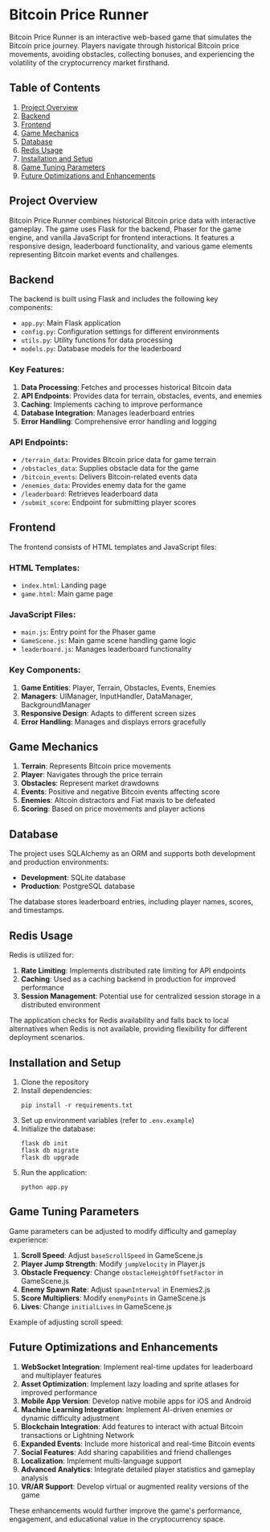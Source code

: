 # Bitcoin Price Runner

Bitcoin Price Runner is an interactive web-based game that simulates the Bitcoin price journey. Players navigate through historical Bitcoin price movements, avoiding obstacles, collecting bonuses, and experiencing the volatility of the cryptocurrency market firsthand.

## Table of Contents

1. [Project Overview](#project-overview)
2. [Backend](#backend)
3. [Frontend](#frontend)
4. [Game Mechanics](#game-mechanics)
5. [Database](#database)
6. [Redis Usage](#redis-usage)
7. [Installation and Setup](#installation-and-setup)
8. [Game Tuning Parameters](#game-tuning-parameters)
9. [Future Optimizations and Enhancements](#future-optimizations-and-enhancements)

## Project Overview

Bitcoin Price Runner combines historical Bitcoin price data with interactive gameplay. The game uses Flask for the backend, Phaser for the game engine, and vanilla JavaScript for frontend interactions. It features a responsive design, leaderboard functionality, and various game elements representing Bitcoin market events and challenges.

## Backend

The backend is built using Flask and includes the following key components:

- `app.py`: Main Flask application
- `config.py`: Configuration settings for different environments
- `utils.py`: Utility functions for data processing
- `models.py`: Database models for the leaderboard

### Key Features:

1. **Data Processing**: Fetches and processes historical Bitcoin data
2. **API Endpoints**: Provides data for terrain, obstacles, events, and enemies
3. **Caching**: Implements caching to improve performance
4. **Database Integration**: Manages leaderboard entries
5. **Error Handling**: Comprehensive error handling and logging

### API Endpoints:

- `/terrain_data`: Provides Bitcoin price data for game terrain
- `/obstacles_data`: Supplies obstacle data for the game
- `/bitcoin_events`: Delivers Bitcoin-related events data
- `/enemies_data`: Provides enemy data for the game
- `/leaderboard`: Retrieves leaderboard data
- `/submit_score`: Endpoint for submitting player scores

## Frontend

The frontend consists of HTML templates and JavaScript files:

### HTML Templates:
- `index.html`: Landing page
- `game.html`: Main game page

### JavaScript Files:
- `main.js`: Entry point for the Phaser game
- `GameScene.js`: Main game scene handling game logic
- `leaderboard.js`: Manages leaderboard functionality

### Key Components:

1. **Game Entities**: Player, Terrain, Obstacles, Events, Enemies
2. **Managers**: UIManager, InputHandler, DataManager, BackgroundManager
3. **Responsive Design**: Adapts to different screen sizes
4. **Error Handling**: Manages and displays errors gracefully

## Game Mechanics

1. **Terrain**: Represents Bitcoin price movements
2. **Player**: Navigates through the price terrain
3. **Obstacles**: Represent market drawdowns
4. **Events**: Positive and negative Bitcoin events affecting score
5. **Enemies**: Altcoin distractors and Fiat maxis to be defeated
6. **Scoring**: Based on price movements and player actions

## Database

The project uses SQLAlchemy as an ORM and supports both development and production environments:

- **Development**: SQLite database
- **Production**: PostgreSQL database

The database stores leaderboard entries, including player names, scores, and timestamps.

## Redis Usage

Redis is utilized for:

1. **Rate Limiting**: Implements distributed rate limiting for API endpoints
2. **Caching**: Used as a caching backend in production for improved performance
3. **Session Management**: Potential use for centralized session storage in a distributed environment

The application checks for Redis availability and falls back to local alternatives when Redis is not available, providing flexibility for different deployment scenarios.

## Installation and Setup

1. Clone the repository
2. Install dependencies:
   ```
   pip install -r requirements.txt
   ```
3. Set up environment variables (refer to `.env.example`)
4. Initialize the database:
   ```
   flask db init
   flask db migrate
   flask db upgrade
   ```
5. Run the application:
   ```
   python app.py
   ```

## Game Tuning Parameters

Game parameters can be adjusted to modify difficulty and gameplay experience:

1. **Scroll Speed**: Adjust `baseScrollSpeed` in GameScene.js
2. **Player Jump Strength**: Modify `jumpVelocity` in Player.js
3. **Obstacle Frequency**: Change `obstacleHeightOffsetFactor` in GameScene.js
4. **Enemy Spawn Rate**: Adjust `spawnInterval` in Enemies2.js
5. **Score Multipliers**: Modify `enemyPoints` in GameScene.js
6. **Lives**: Change `initialLives` in GameScene.js

Example of adjusting scroll speed:

## Future Optimizations and Enhancements

1. **WebSocket Integration**: Implement real-time updates for leaderboard and multiplayer features
2. **Asset Optimization**: Implement lazy loading and sprite atlases for improved performance
3. **Mobile App Version**: Develop native mobile apps for iOS and Android
4. **Machine Learning Integration**: Implement AI-driven enemies or dynamic difficulty adjustment
5. **Blockchain Integration**: Add features to interact with actual Bitcoin transactions or Lightning Network
6. **Expanded Events**: Include more historical and real-time Bitcoin events
7. **Social Features**: Add sharing capabilities and friend challenges
8. **Localization**: Implement multi-language support
9. **Advanced Analytics**: Integrate detailed player statistics and gameplay analysis
10. **VR/AR Support**: Develop virtual or augmented reality versions of the game

These enhancements would further improve the game's performance, engagement, and educational value in the cryptocurrency space.
